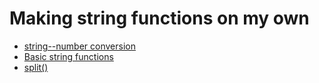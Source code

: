 # Making string functions on my own
* [string--number conversion](https://github.com/vacu9708/Algorithm/tree/main/Making%20string%20functions%20on%20my%20own/string%20--%20number%20conversion)
* [Basic string functions](https://github.com/vacu9708/Algorithm/tree/main/Making%20standard%20functions%20on%20my%20own/Basic%20string%20functions)
* [split()](https://github.com/vacu9708/Algorithm/tree/main/Making%20standard%20functions%20on%20my%20own/split())
